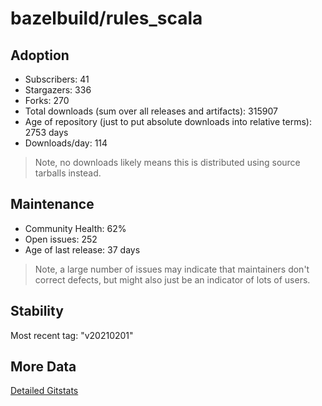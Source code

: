 # bazelbuild/rules_scala

## Adoption

- Subscribers: 41
- Stargazers: 336
- Forks: 270
- Total downloads (sum over all releases and artifacts): 315907
- Age of repository (just to put absolute downloads into relative terms): 2753 days
- Downloads/day: 114

> Note, no downloads likely means this is distributed using source tarballs instead.

## Maintenance

- Community Health: 62%
- Open issues: 252
- Age of last release: 37 days

> Note, a large number of issues may indicate that maintainers don't correct defects, but might also
> just be an indicator of lots of users.

## Stability

Most recent tag: "v20210201"

## More Data

[Detailed Gitstats](/bazel-catalog/gitstats/bazelbuild/rules_scala)

